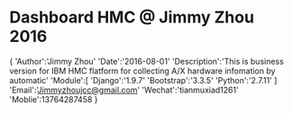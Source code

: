 # Dashboard HMC @ Jimmy Zhou 2016
{ 'Author':'Jimmy Zhou'
  'Date':'2016-08-01'
  'Description':'This is business version for IBM HMC flatform for collecting A/X hardware infomation by automatic'
  'Module':[ 'Django':'1.9.7'
            'Bootstrap':'3.3.5'
            'Python':'2.7.11'
            ]
  'Email':'Jimmyzhoujcc@gmail.com'
  'Wechat':'tianmuxiad1261'
  'Moblie':13764287458
}
